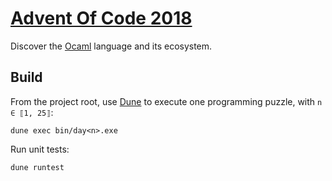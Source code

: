 # [Advent Of Code 2018](https://adventofcode.com/2018/)

Discover the [Ocaml](https://ocaml.org/) language and its ecosystem.

## Build

From the project root, use [Dune](https://github.com/ocaml/dune) to execute one programming puzzle, with `n ∈ ⟦1, 25⟧`:

```
dune exec bin/day<n>.exe
```

Run unit tests:

```
dune runtest
```
